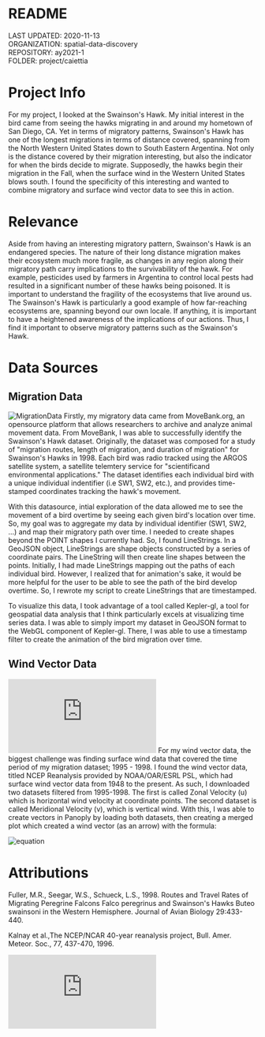 # README
LAST UPDATED: 2020-11-13  
ORGANIZATION: spatial-data-discovery  
REPOSITORY: ay2021-1  
FOLDER: project/caiettia

# Project Info
For my project, I looked at the Swainson's Hawk. My initial interest in the bird came from seeing the hawks migrating 
in and around my hometown of San Diego, CA. Yet in terms of migratory patterns, Swainson's Hawk has one of the longest
migrations in terms of distance covered, spanning from the North Western United States down to South Eastern Argentina.
Not only is the distance covered by their migration interesting, but also the indicator for when the birds decide to 
migrate. Supposedly, the hawks begin their migration in the Fall, when the surface wind in the Western United States blows 
south. I found the specificity of this interesting and wanted to combine migratory and surface wind vector data
to see this in action. 

# Relevance
Aside from having an interesting migratory pattern, Swainson's Hawk is an endangered species. The nature of their long distance
migration makes their ecosystem much more fragile, as changes in any region along their migratory path carry implications to the
survivability of the hawk. For example, pesticides used by farmers in Argentina to control local pests had resulted 
in a significant number of these hawks being poisoned. It is important to understand the fragility of the ecosystems that live 
around us. The Swainson's Hawk is particularly a good example of how far-reaching ecosystems are, spanning beyond our own locale. 
If anything, it is important to have a heightened awareness of the implications of our actions. Thus, I find it important to observe
migratory patterns such as the Swainson's Hawk.

# Data Sources
## Migration Data
![MigrationData](https://www.movebank.org/cms/webapp?gwt_fragment=page=studies,path=study204253)
Firstly, my migratory data came from MoveBank.org, an opensource platform that allows researchers to archive and analyze animal 
movement data. From MoveBank, I was able to successfully identify the Swainson's Hawk dataset. Originally, the dataset was composed
for a study of "migration routes, length of migration, and duration of migration" for Swainson's Hawks in 1998. Each bird was radio 
tracked using the ARGOS satellite system, a satellite telemtery service for "scientificand environmental applications." The 
dataset identifies each individual bird with a unique individual indentifier (i.e SW1, SW2, etc.), and provides
time-stamped coordinates tracking the hawk's movement. 

With this datasource, intial exploration of the data allowed me to see the movement of a bird overtime by seeing each given 
bird's location over time. So, my goal was to aggregate my data by individual identifier (SW1, SW2, ...) and map their 
migratory path over time. I needed to create shapes beyond the POINT shapes I currently had. So, I found LineStrings. In a GeoJSON
object, LineStrings are shape objects constructed by a series of coordinate pairs. The LineString will then create line shapes 
between the points. Initially, I had made LineStrings mapping out the paths of each individual bird. However, I realized that for 
animation's sake, it would be more helpful for the user to be able to see the path of the bird develop overtime. So, I rewrote my 
script to create LineStrings that are timestamped. 

To visualize this data, I took advantage of a tool called Kepler-gl, a tool for geospatial data analysis that I think particularly excels at visualizing time series data. I was able to simply import my dataset in GeoJSON format to the WebGL component of Kepler-gl. There, I was able to use a timestamp filter to create the animation of the bird migration over time. 

## Wind Vector Data
![WindVectorData](https://psl.noaa.gov/data/gridded/data.ncep.reanalysis.surface.html)
For my wind vector data, the biggest challenge was finding surface wind data that covered the time period of my migration dataset; 
1995 - 1998. I found the wind vector data, titled NCEP Reanalysis provided by NOAA/OAR/ESRL PSL, which had surface wind vector data 
from 1948 to the present. As such, I downloaded two datasets filtered from 1995-1998. The first is called Zonal Velocity (u) which 
is horizontal wind velocity at coordinate points. The second dataset is called Meridional Velocity (v), which is vertical wind. 
With this, I was able to create vectors in Panoply by loading both datasets, then creating a merged plot which created a wind 
vector (as an arrow) with the formula:

![equation](http://www.sciweavers.org/upload/Tex2Img_1605305106/render.png)

# Attributions
Fuller, M.R., Seegar, W.S., Schueck, L.S., 1998. Routes and Travel Rates of Migrating Peregrine Falcons Falco peregrinus and 
Swainson's Hawks Buteo swainsoni in the Western Hemisphere. Journal of Avian Biology 29:433-440.

Kalnay et al.,The NCEP/NCAR 40-year reanalysis project, Bull. Amer. Meteor. Soc., 77, 437-470, 1996.

![WindVectorMathematics](http://tornado.sfsu.edu/geosciences/classes/m430/Wind/WindDirection.html)

